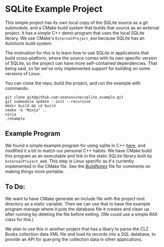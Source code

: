 # SQLite Example Project

This simple project has its own local copy
of the SQLite source as a git submodule, and a CMake build
system that builds that source as an external project. It has a simple C++
demo program that uses the local SQLite library. We use CMake's `ExternalProject_Add`
because SQLite has an Autotools build system.

The motivation for this is to learn how to use SQLite in
applications that build cross-platform, where the source comes with its
own specific version of SQLite, so the project can have more self-contained
dependencies. That being said, so far we've only implemented support
for building on some versions of Linux.

You can clone the repo, build the project, and run the example with commands:

```shell
git clone git@github.com:seansovine/sqlite_example.git
git submodule update --init --recursive
mkdir build && cd build
cmake -G "Ninja" ..
ninja
./example
```

## Example Program

We found a simple example program for using sqlite in C++
[here](https://gist.github.com/enile8/2424514),
and modified it a bit to match our personal C++ habits.
We have CMake build this program as an executable and link in the static SQLite
library built by `ExternalProject_Add`. This step is Linux specific as
it's currently implemented in the CMake file. See the [BuildNotes](BuildNotes.md)
file for comments on making things more portable.

## To Do:

We want to have CMake generate an include file with the project root directory
as a static variable. Then we can use that to have the example program manage
where it puts the database file it creates and clean up after running by
deleting the file before exiting. (We could use a simple RAII class for this.)

We plan to use this in another project that has a libary to parse the CLZ Books
collection data XML file and load its records into a SQL database, to provide an
API for querying the collection data in other applications.
